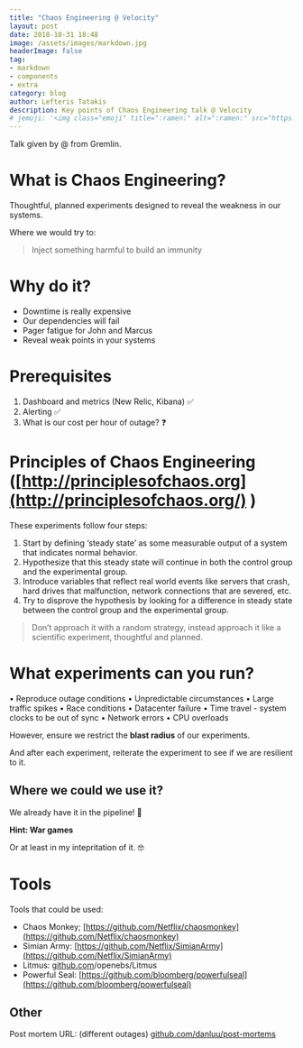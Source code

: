```yaml
---
title: "Chaos Engineering @ Velocity"
layout: post
date: 2018-10-31 18:48
image: /assets/images/markdown.jpg
headerImage: false
tag:
- markdown
- components
- extra
category: blog
author: Lefteris Tatakis
description: Key points of Chaos Engineering talk @ Velocity
# jemoji: '<img class="emoji" title=":ramen:" alt=":ramen:" src="https://assets.github.com/images/icons/emoji/unicode/1f35c.png" height="20" width="20" align="absmiddle">'
---
```


Talk given by @ from Gremlin.

# What is Chaos Engineering?

Thoughtful, planned experiments designed to reveal the weakness in our systems.

Where we would try to:

> Inject something harmful to build an immunity

# Why do it?

- Downtime is really expensive
- Our dependencies will fail
- Pager fatigue for John and Marcus
- Reveal weak points in your systems

# Prerequisites

1. Dashboard and metrics (New Relic, Kibana) ✅
2. Alerting ✅
3. What is our cost per hour of outage? ❓

# Principles of Chaos Engineering ([http://principlesofchaos.org](http://principlesofchaos.org/) )

These experiments follow four steps:

1. Start by defining ‘steady state’ as some measurable output of a system that indicates normal behavior.
2. Hypothesize that this steady state will continue in both the control group and the experimental group.
3. Introduce variables that reflect real world events like servers that crash, hard drives that malfunction, network connections that are severed, etc.
4. Try to disprove the hypothesis by looking for a difference in steady state between the control group and the experimental group.

> Don’t approach it with a random strategy, instead approach it like a scientific experiment, thoughtful and planned.

# What experiments can you run?

• Reproduce outage conditions
• Unpredictable circumstances
• Large traffic spikes
• Race conditions
• Datacenter failure
• Time travel - system clocks to be out of sync
• Network errors
• CPU overloads

However, ensure we restrict the **blast radius** of our experiments.

And after each experiment, reiterate the experiment to see if we are resilient to it.

## Where we could we use it?

We already have it in the pipeline! 👷

**Hint: War games**

Or at least in my intepritation of it. 🤓

# Tools

Tools that could be used:

- Chaos Monkey; [https://github.com/Netflix/chaosmonkey](https://github.com/Netflix/chaosmonkey)
- Simian Army: [https://github.com/Netflix/SimianArmy](https://github.com/Netflix/SimianArmy)
- Litmus: [github.com](http://github.com/)/openebs/Litmus
- Powerful Seal: [https://github.com/bloomberg/powerfulseal](https://github.com/bloomberg/powerfulseal)

## Other

Post mortem URL: (different outages)
[github.com/danluu/post-mortems](http://github.com/danluu/post-mortems)
